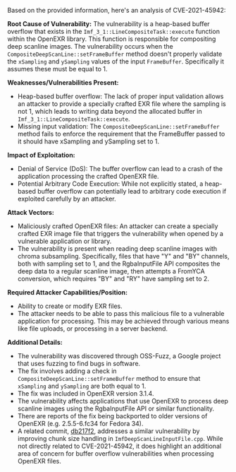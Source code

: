 Based on the provided information, here's an analysis of CVE-2021-45942:

**Root Cause of Vulnerability:**
The vulnerability is a heap-based buffer overflow that exists in the `Imf_3_1::LineCompositeTask::execute` function within the OpenEXR library. This function is responsible for compositing deep scanline images. The vulnerability occurs when the `CompositeDeepScanLine::setFrameBuffer` method doesn't properly validate the `xSampling` and `ySampling` values of the input `FrameBuffer`. Specifically it assumes these must be equal to 1.

**Weaknesses/Vulnerabilities Present:**
- Heap-based buffer overflow: The lack of proper input validation allows an attacker to provide a specially crafted EXR file where the sampling is not 1, which leads to writing data beyond the allocated buffer in `Imf_3_1::LineCompositeTask::execute`.
- Missing input validation: The `CompositeDeepScanLine::setFrameBuffer` method fails to enforce the requirement that the FrameBuffer passed to it should have xSampling and ySampling set to 1.

**Impact of Exploitation:**
- Denial of Service (DoS): The buffer overflow can lead to a crash of the application processing the crafted OpenEXR file.
- Potential Arbitrary Code Execution: While not explicitly stated, a heap-based buffer overflow can potentially lead to arbitrary code execution if exploited carefully by an attacker.

**Attack Vectors:**
- Maliciously crafted OpenEXR files: An attacker can create a specially crafted EXR image file that triggers the vulnerability when opened by a vulnerable application or library.
- The vulnerability is present when reading deep scanline images with chroma subsampling. Specifically, files that have "Y" and "BY" channels, both with sampling set to 1, and the RgbaInputFile API composites the deep data to a regular scanline image, then attempts a FromYCA conversion, which requires "BY" and "RY" have sampling set to 2.

**Required Attacker Capabilities/Position:**
- Ability to create or modify EXR files.
- The attacker needs to be able to pass this malicious file to a vulnerable application for processing. This may be achieved through various means like file uploads, or processing in a server backend.

**Additional Details:**
- The vulnerability was discovered through OSS-Fuzz, a Google project that uses fuzzing to find bugs in software.
- The fix involves adding a check in  `CompositeDeepScanLine::setFrameBuffer` method to ensure that  `xSampling` and `ySampling` are both equal to 1.
- The fix was included in OpenEXR version 3.1.4.
- The vulnerability affects applications that use OpenEXR to process deep scanline images using the RgbaInputFile API or similar functionality.
- There are reports of the fix being backported to older versions of OpenEXR (e.g. 2.5.5-6.fc34 for Fedora 34).
- A related commit,  [db217f2](https://github.com/AcademySoftwareFoundation/openexr/commit/db217f29dfb24f6b4b5100c24ac5e7490e1c57d0), addresses a similar vulnerability by improving chunk size handling in `ImfDeepScanLineInputFile.cpp`. While not directly related to CVE-2021-45942, it does highlight an additional area of concern for buffer overflow vulnerabilities when processing OpenEXR files.